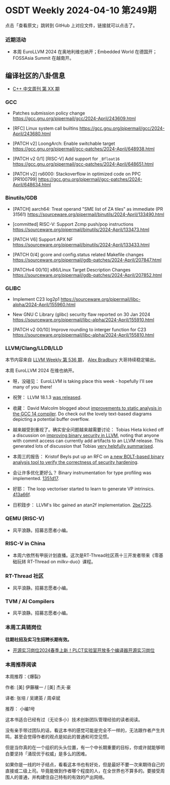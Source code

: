 # OSDT Weekly 2024-04-10 第249期

点击「查看原文」跳转到 GitHub 上对应文件，链接就可以点击了。

### 近期活动

* 本周 EuroLLVM 2024 在奥地利维也纳开；Embedded World 在德国开；FOSSAsia Summit 在越南开。

## 编译社区的八卦信息

- [C++ 中文周刊 第 XX 期]()

### GCC

- Patches submission policy change
   https://gcc.gnu.org/pipermail/gcc/2024-April/243609.html

- [RFC] Linux system call builtins
   https://gcc.gnu.org/pipermail/gcc/2024-April/243680.html

- [PATCH v2] LoongArch: Enable switchable target
   https://gcc.gnu.org/pipermail/gcc-patches/2024-April/648938.html

- [PATCH v2 0/1] [RISC-V] Add support for `_Bfloat16`
   https://gcc.gnu.org/pipermail/gcc-patches/2024-April/648651.html

- [PATCH v2] rs6000: Stackoverflow in optimized code on PPC [PR100799]
   https://gcc.gnu.org/pipermail/gcc-patches/2024-April/648634.html

### Binutils/GDB

- [PATCH] aarch64: Treat operand "SME list of ZA tiles" as immediate (PR 31561)
   https://sourceware.org/pipermail/binutils/2024-April/133490.html

- [committed] RISC-V: Support Zcmp push/pop instructions
   https://sourceware.org/pipermail/binutils/2024-April/133473.html

- [PATCH V6] Support APX NF
   https://sourceware.org/pipermail/binutils/2024-April/133433.html

- [PATCH 0/4] gcore and config.status related Makefile changes
   https://sourceware.org/pipermail/gdb-patches/2024-April/207847.html

- [PATCHv4 00/10] x86/Linux Target Description Changes
   https://sourceware.org/pipermail/gdb-patches/2024-April/207852.html

### GLIBC

- Implement C23 log2p1
  https://sourceware.org/pipermail/libc-alpha/2024-April/155960.html

- New GNU C Library (glibc) security flaw reported on 30 Jan 2024
  https://sourceware.org/pipermail/libc-alpha/2024-April/155910.html

- [PATCH v2 00/10] Improve rounding to interger function for C23
  https://sourceware.org/pipermail/libc-alpha/2024-April/155810.html

### LLVM/Clang/LLDB/LLD

本节内容来自 [LLVM Weekly 第 536 期](http://llvmweekly.org/issue/536)，
[Alex Bradbury](https://www.linkedin.com/in/alex-bradbury/) 大哥持续稳定输出。

本周 EuroLLVM 2024 在维也纳开。

* 呀，没碰见： EuroLLVM is taking place this week - hopefully I'll see many of you there!

* 祝贺： LLVM 18.1.3 [was released](https://discourse.llvm.org/t/18-1-3-released/78136).

* 收藏： David Malcolm blogged about [improvements to static analysis in the GCC 14 compiler](https://developers.redhat.com/articles/2024/04/03/improvements-static-analysis-gcc-14-compiler).  Do check out the lovely text-based diagrams depicting a potential buffer overflow.

* 越来越受到重视了。确实安全问题越来越需要讨论： Tobias Hieta kicked off a discussion on [improving binary security in LLVM](https://discourse.llvm.org/t/rfc-improve-binary-security/78121/), noting that anyone with commit access can currently add artifacts to an LLVM release. This generated lots of discussion that Tobias [very helpfully summarised](https://discourse.llvm.org/t/rfc-improve-binary-security/78121/21).

* 本周三的报告： Kristof Beyls put up an RFC on [a new BOLT-based binary analysis tool to verify the correctness of security hardening](https://discourse.llvm.org/t/rfc-bolt-based-binary-analysis-tool-to-verify-correctness-of-security-hardening/78148).

* 会让许多优化更好么？ Binary instrumentation for type profiling was implemented.
  [1351d17](https://github.com/llvm/llvm-project/commit/1351d17826e1).

* 好耶： The loop vectoriser started to learn to generate VP intrinsics.
  [413a66f](https://github.com/llvm/llvm-project/commit/413a66f33984).

* 日积跬步： LLVM's libc gained an atan2f implementation.
  [2be7225](https://github.com/llvm/llvm-project/commit/2be722587f59).

### QEMU (RISC-V)

- 风平浪静。招募志愿者小编。

### RISC-V in China

- 本周六依然有甲辰计划直播。这次是RT-Thread社区燕十三开发者带来《零基础玩转 RT-Thread on milkv-duo》课程。

### RT-Thread 社区

- 风平浪静。招募志愿者小编。

### TVM / AI Compilers

- 风平浪静。招募志愿者小编。

### 本周工具链岗位

**往期社招及实习生招聘长期有效。**

- [开源实习岗位2024春季上新！PLCT实验室开放多个编译器开源实习岗位](https://mp.weixin.qq.com/s/D-l7hE2S-21NCAZsVqPzMA)

### 本周推荐阅读

本周推荐：《爆裂》

作者: [美] 伊藤穰一 / [美] 杰夫·豪

译者: 张培 / 吴建英 / 周卓斌

推荐： 小编1号

这本书适合已经有过（无论多小）技术创新团队管理经验的读者阅读。

没有亲手带过团队的话，看这本书的感觉可能是完全不一样的，无法跟作者产生共鸣，甚至会觉得作者的观点是如此的普通和司空见惯。

但是当你真的在一个组织的头头位置，有一个中长期重要的目标，你或许就能够明白要坚持「涌现优于权威」是多么的困难。

如果你是一线的叶子结点，看看这本书也有好处，但是最好不要一次来期待自己的直接或二级上司。毕竟能做到作者哪个程度的人，在全世界也不算多的。要接受周围人的普通，并构建住自己特有的有效的产出网络。
